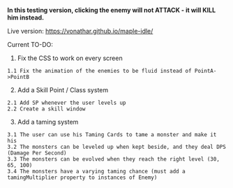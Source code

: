 **In this testing version, clicking the enemy will not ATTACK - it will KILL him instead.**

Live version: https://vonathar.github.io/maple-idle/

Current TO-DO: 

  1. Fix the CSS to work on every screen
  
    1.1 Fix the animation of the enemies to be fluid instead of PointA->PointB
  
  2. Add a Skill Point / Class system
  
    2.1 Add SP whenever the user levels up
    2.2 Create a skill window
    
  3. Add a taming system
  
    3.1 The user can use his Taming Cards to tame a monster and make it his
    3.2 The monsters can be leveled up when kept beside, and they deal DPS (Damage Per Second)
    3.3 The monsters can be evolved when they reach the right level (30, 65, 100)
    3.4 The monsters have a varying taming chance (must add a tamingMultiplier property to instances of Enemy)
